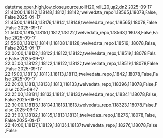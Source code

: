datetime,open,high,low,close,source,rollH20,rollL20,up2,dn2
2025-09-17 21:40:00,1.18122,1.18148,1.1812,1.18142,twelvedata_repo,1.18565,1.18078,False,False
2025-09-17 21:45:00,1.18143,1.18176,1.18141,1.18148,twelvedata_repo,1.18565,1.18078,False,False
2025-09-17 21:50:00,1.1815,1.18151,1.1812,1.18122,twelvedata_repo,1.18563,1.18078,False,False
2025-09-17 21:55:00,1.18121,1.18141,1.18108,1.18128,twelvedata_repo,1.18519,1.18078,False,False
2025-09-17 22:00:00,1.18122,1.18122,1.18122,1.18122,twelvedata_repo,1.18519,1.18078,False,False
2025-09-17 22:05:00,1.18122,1.18122,1.18122,1.18122,twelvedata_repo,1.18519,1.18078,False,False
2025-09-17 22:15:00,1.18113,1.18113,1.18113,1.18113,twelvedata_repo,1.1842,1.18078,False,False
2025-09-17 22:20:00,1.1813,1.18133,1.1813,1.18133,twelvedata_repo,1.18396,1.18078,False,False
2025-09-17 22:25:00,1.18131,1.18133,1.18131,1.18133,twelvedata_repo,1.18341,1.18078,False,False
2025-09-17 22:30:00,1.18133,1.18134,1.1813,1.1813,twelvedata_repo,1.18323,1.18078,False,False
2025-09-17 22:35:00,1.18132,1.18135,1.1813,1.18131,twelvedata_repo,1.18276,1.18078,False,False
2025-09-17 22:40:00,1.18137,1.18139,1.18136,1.18137,twelvedata_repo,1.18276,1.18078,False,False
